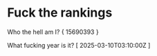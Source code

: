 # Fuck the rankings

Who the hell am I?
{ 15690393 }

What fucking year is it?
[ 2025-03-10T03:10:00Z ]
